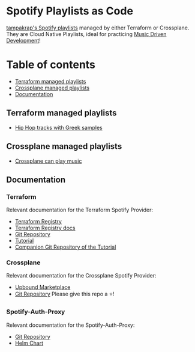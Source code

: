 # Spotify Playlists as Code <!-- omit in toc -->

[tampakrap's Spotify playlists](https://open.spotify.com/user/tampakrap)
managed by either Terraform or Crossplane. They are Cloud Native Playlists,
ideal for practicing [Music Driven
Development](https://twitter.com/tampakrap/status/1775928579089375728)!

# Table of contents
- [Terraform managed playlists](#terraform-managed-playlists)
- [Crossplane managed playlists](#crossplane-managed-playlists)
- [Documentation](#documentation)

## Terraform managed playlists

- [Hip Hop tracks with Greek samples](https://open.spotify.com/playlist/6QI43qLTCGA5QjiB98KpEF)

## Crossplane managed playlists

- [Crossplane can play music](https://open.spotify.com/playlist/3HXwBJSvBPHnWHQZ3z0o3b)

## Documentation

### Terraform

Relevant documentation for the Terraform Spotify Provider:
- [Terraform Registry](https://registry.terraform.io/providers/conradludgate/spotify)
- [Terraform Registry docs](https://registry.terraform.io/providers/conradludgate/spotify/latest/docs)
- [Git Repository](https://github.com/conradludgate/terraform-provider-spotify)
- [Tutorial](https://developer.hashicorp.com/terraform/tutorials/community-providers/spotify-playlist)
- [Companion Git Repository of the Tutorial](https://github.com/hashicorp/learn-terraform-spotify)

### Crossplane

Relevant documentation for the Crossplane Spotify Provider:
- [Upbound Marketplace](https://marketplace.upbound.io/providers/crossplane-contrib/provider-spotify)
- [Git Repository](https://github.com/crossplane-contrib/provider-spotify)
Please give this repo a :star:!

### Spotify-Auth-Proxy

Relevant documentation for the Spotify-Auth-Proxy:
- [Git Repository](https://github.com/conradludgate/terraform-provider-spotify/tree/main/spotify_auth_proxy)
- [Helm Chart](https://github.com/tampakrap/helm-charts/tree/main/charts/spotify-auth-proxy)

